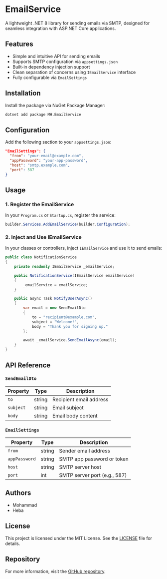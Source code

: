 # EmailService

A lightweight .NET 8 library for sending emails via SMTP, designed for seamless integration with ASP.NET Core applications.

## Features

- Simple and intuitive API for sending emails
- Supports SMTP configuration via `appsettings.json`
- Built-in dependency injection support
- Clean separation of concerns using `IEmailService` interface
- Fully configurable via `EmailSettings`

## Installation

Install the package via NuGet Package Manager:

```bash
dotnet add package MH.EmailService
```

## Configuration

Add the following section to your `appsettings.json`:

```json
"EmailSettings": {
  "from": "your-email@example.com",
  "appPassword": "your-app-password",
  "host": "smtp.example.com",
  "port": 587
}
```

## Usage

### 1. Register the EmailService

In your `Program.cs` or `Startup.cs`, register the service:

```csharp
builder.Services.AddEmailService(builder.Configuration);
```

### 2. Inject and Use IEmailService

In your classes or controllers, inject `IEmailService` and use it to send emails:

```csharp
public class NotificationService
{
    private readonly IEmailService _emailService;

    public NotificationService(IEmailService emailService)
    {
        _emailService = emailService;
    }

    public async Task NotifyUserAsync()
    {
        var email = new SendEmailDto
        {
            to = "recipient@example.com",
            subject = "Welcome!",
            body = "Thank you for signing up."
        };

        await _emailService.SendEmailAsync(email);
    }
}
```

## API Reference

### `SendEmailDto`

| Property  | Type   | Description             |
| --------- | ------ | ----------------------- |
| `to`      | string | Recipient email address |
| `subject` | string | Email subject           |
| `body`    | string | Email body content      |

### `EmailSettings`

| Property      | Type   | Description                  |
| ------------- | ------ | ---------------------------- |
| `from`        | string | Sender email address         |
| `appPassword` | string | SMTP app password or token   |
| `host`        | string | SMTP server host             |
| `port`        | int    | SMTP server port (e.g., 587) |

## Authors

- Mohammad
- Heba

## License

This project is licensed under the MIT License. See the [LICENSE](LICENSE) file for details.

## Repository

For more information, visit the [GitHub repository](https://github.com/mrayyan2001/EmailServicePackage).
